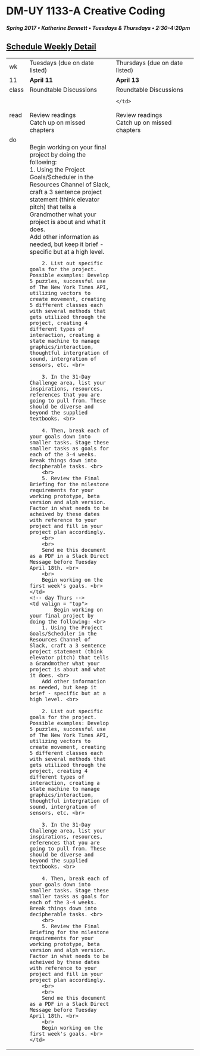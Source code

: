 # DM-UY 1133-A Creative Coding
##### Spring 2017 • Katherine Bennett • Tuesdays & Thursdays • 2:30-4:20pm 

## [Schedule Weekly Detail](Calendar.md) 

<table>
<tr>
<td>wk</td>
<td>Tuesdays (due on date listed)</td>
<td>Thursdays (due on date listed)</td>
</tr>
<!-- dates -->
<tr>
  <td valign="top">11</td>
  <td valign="top" width="48%"><strong>April 11</strong></td>
  <td valign="top" width="48%"><strong>April 13</strong></td>
</tr>
<!-- class -->
<tr>
	<td valign="top">class</td>
	<!-- day Tues -->
	<td valign="top" width="48%">
	Roundtable Discussions
	</td>
	<!-- day Thurs -->
	<td valign="top" width="48%">
	Roundtable Discussions
		
	</td>
<!-- homework -->
<tr>
  <td valign="top">read</td>
  	<!-- day Tues -->
  	<td valign="top"> 
	Review readings<br>
	Catch up on missed chapters <br>
	</td>
  	<!-- day Thurs -->
  	<td valign="top"> 
  	Review readings<br>
	Catch up on missed chapters <br>
  	</td>
 </tr>
 <!-- do -->
<tr>
  <td valign = "top">do</td>
	<!-- day Tues -->
 	<td valign = "top"> 
 		 <br>	
 		Begin working on your final project by doing the following: <br>
 	    1. Using the Project Goals/Scheduler in the Resources Channel of Slack, craft a 3 sentence project statement (think elevator pitch) that tells a Grandmother what your project is about and what it does. <br>
 	    Add other information as needed, but keep it brief - specific but at a high level. <br>

 	    2. List out specific goals for the project. Possible examples: Develop 5 puzzles, successful use of The New York Times API, utilizing vectors to create movement, creating 5 different classes each with several methods that gets utilized through the project, creating 4 different types of interaction, creating a state machine to manage graphics/interaction, thoughtful intergration of sound, intergration of sensors, etc. <br>

 	    3. In the 31-Day Challenge area, list your inspirations, resources, references that you are going to pull from. These should be diverse and beyond the supplied textbooks. <br>

 	    4. Then, break each of your goals down into smaller tasks. Stage these smaller tasks as goals for each of the 3-4 weeks. Break things down into decipherable tasks. <br>
 	    <br>
 	    5. Review the Final Briefing for the milestone requirements for your working prototype, beta version and alph version. Factor in what needs to be acheived by these dates with reference to your project and fill in your project plan accordingly.
 	    <br>
 	    <br>
 	    Send me this document as a PDF in a Slack Direct Message before Tuesday April 18th. <br>
 	    <br>
 	    Begin working on the first week's goals. <br>
 	</td>
  	<!-- day Thurs -->
  	<td valign = "top">
			Begin working on your final project by doing the following: <br>
 	    1. Using the Project Goals/Scheduler in the Resources Channel of Slack, craft a 3 sentence project statement (think elevator pitch) that tells a Grandmother what your project is about and what it does. <br>
 	    Add other information as needed, but keep it brief - specific but at a high level. <br>

 	    2. List out specific goals for the project. Possible examples: Develop 5 puzzles, successful use of The New York Times API, utilizing vectors to create movement, creating 5 different classes each with several methods that gets utilized through the project, creating 4 different types of interaction, creating a state machine to manage graphics/interaction, thoughtful intergration of sound, intergration of sensors, etc. <br>

 	    3. In the 31-Day Challenge area, list your inspirations, resources, references that you are going to pull from. These should be diverse and beyond the supplied textbooks. <br>

 	    4. Then, break each of your goals down into smaller tasks. Stage these smaller tasks as goals for each of the 3-4 weeks. Break things down into decipherable tasks. <br>
 	    <br>
 	    5. Review the Final Briefing for the milestone requirements for your working prototype, beta version and alph version. Factor in what needs to be acheived by these dates with reference to your project and fill in your project plan accordingly.
 	    <br>
 	    <br>
 	    Send me this document as a PDF in a Slack Direct Message before Tuesday April 18th. <br>
 	    <br>
 	    Begin working on the first week's goals. <br>
  	</td>	
</tr>
</table>